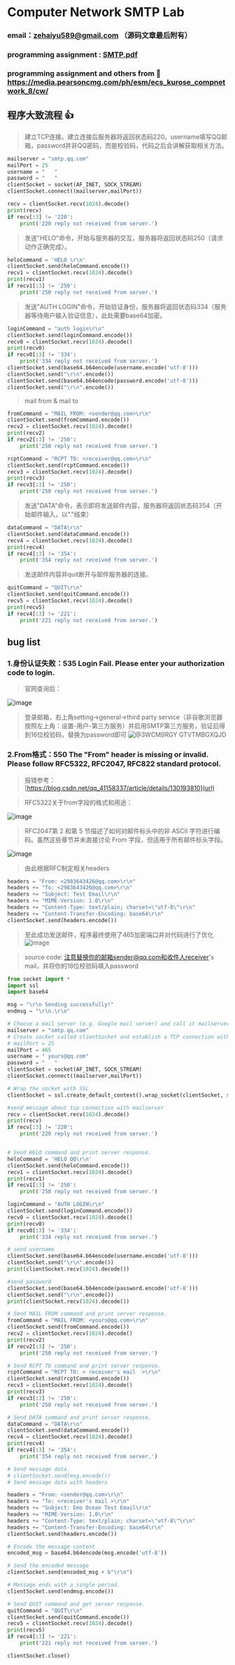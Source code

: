 # Computer Network SMTP Lab
### email：zehaiyu589@gmail.com （源码文章最后附有）
### programming assignment : [SMTP.pdf](https://github.com/user-attachments/files/16276898/SMTP.pdf)
### programming assignment and others from 🥇 https://media.pearsoncmg.com/ph/esm/ecs_kurose_compnetwork_8/cw/

## 程序大致流程 👍 

> 建立TCP连接。建立连接后服务器将返回状态码220。username填写QQ邮箱，password并非QQ密码，而是校验码，代码之后会讲解获取相关方法。

```python
mailserver = "smtp.qq.com"
mailPort = 25
username = "   "
password = "   "
clientSocket = socket(AF_INET, SOCK_STREAM)
clientSocket.connect((mailserver,mailPort))

recv = clientSocket.recv(1024).decode()
print(recv)
if recv[:3] != '220':
    print('220 reply not received from server.')
```

> 发送"HELO"命令，开始与服务器的交互，服务器将返回状态码250（请求动作正确完成）。
```python
heloCommand = 'HELO \r\n'
clientSocket.send(heloCommand.encode())
recv1 = clientSocket.recv(1024).decode()
print(recv1)
if recv1[:3] != '250':
    print('250 reply not received from server.')
```

> 发送"AUTH LOGIN"命令，开始验证身份，服务器将返回状态码334（服务器等待用户输入验证信息），此处需要base64加密。

```python
loginCommand = "auth login\r\n"
clientSocket.send(loginCommand.encode())
recv0 = clientSocket.recv(1024).decode()
print(recv0)
if recv0[:3] != '334':
    print('334 reply not received from server.')
clientSocket.send(base64.b64encode(username.encode('utf-8')))
clientSocket.send("\r\n".encode())
clientSocket.send(base64.b64encode(password.encode('utf-8')))
clientSocket.send("\r\n".encode())
```

> mail from & mail to

```python
fromCommand = "MAIL FROM: <sender@qq.com>\r\n"
clientSocket.send(fromCommand.encode())
recv2 = clientSocket.recv(1024).decode()
print(recv2)
if recv2[:3] != '250':
    print('250 reply not received from server.')

rcptCommand = "RCPT TO: <receiver@qq.com>\r\n"
clientSocket.send(rcptCommand.encode())
recv3 = clientSocket.recv(1024).decode()
print(recv3)
if recv3[:3] != '250':
    print('250 reply not received from server.')
```

> 发送"DATA"命令，表示即将发送邮件内容，服务器将返回状态码354（开始邮件输入，以"."结束）

```python
dataCommand = "DATA\r\n"
clientSocket.send(dataCommand.encode())
recv4 = clientSocket.recv(1024).decode()
print(recv4)
if recv4[:3] != '354':
    print('354 reply not received from server.')
```

> 发送邮件内容并quit断开与邮件服务器的连接。

```python
quitCommand = "QUIT\r\n"
clientSocket.send(quitCommand.encode())
recv5 = clientSocket.recv(1024).decode()
print(recv5)
if recv4[:3] != '221':
    print('221 reply not received from server.')
```

## bug list

###  1.身份认证失败：535 Login Fail. Please enter your authorization code to login.

> 官网查询后：

![image](https://github.com/user-attachments/assets/c450cc41-c56b-41c0-a0c7-e1459f7760d9)

> 登录邮箱，右上角setting->general->third party service（非谷歌浏览器按照左上角：设置-用户-第三方服务）并启用SMTP第三方服务，验证后得到16位校验码，替换为password即可
![@3WCM9R`GY G`TVTMBGXQJD](https://github.com/user-attachments/assets/3c3db3be-f0e9-480e-ab46-55235d36df47)


### 2.From格式：550 The "From" header is missing or invalid. Please follow RFC5322, RFC2047, RFC822 standard protocol.

>报错参考： [https://blog.csdn.net/qq_41158337/article/details/130193810](url)

> RFC5322关于from字段的格式和用途：

![image](https://github.com/user-attachments/assets/d037dd44-559e-4bc8-9345-03f3a9ecaca7)

> RFC2047第 2 和第 5 节描述了如何对邮件标头中的非 ASCII 字符进行编码。虽然这些章节并未直接讨论 From 字段，但适用于所有邮件标头字段。

![image](https://github.com/user-attachments/assets/19622ddd-5af0-46b2-9d42-bbaf9259560a)

> 由此根据RFC制定相关headers

```python
headers = "From: <2983643426@qq.com>\r\n"
headers += "To: <2983643426@qq.com>\r\n"
headers += "Subject: Test Email\r\n"
headers += "MIME-Version: 1.0\r\n"
headers += "Content-Type: text/plain; charset=\"utf-8\"\r\n"
headers += "Content-Transfer-Encoding: base64\r\n"
clientSocket.send(headers.encode())
```
> 至此成功发送邮件，程序最终使用了465加密端口并对代码进行了优化
![image](https://github.com/user-attachments/assets/69c51506-3b32-4df7-b8f7-9dae44e9df1c)


> source code: 注意替换你的邮箱sender@qq.com和收件人receiver's mail，并将你的16位校验码填入password

```python
from socket import *
import ssl
import base64

msg = "\r\n Sending successfully!"
endmsg = "\r\n.\r\n"

# Choose a mail server (e.g. Google mail server) and call it mailserver
mailserver = "smtp.qq.com"
# Create socket called clientSocket and establish a TCP connection with mailserver
# mailPort = 25
mailPort = 465
username = " yours@qq.com"
password = "   "
clientSocket = socket(AF_INET, SOCK_STREAM)
clientSocket.connect((mailserver,mailPort))

# Wrap the socket with SSL
clientSocket = ssl.create_default_context().wrap_socket(clientSocket, server_hostname=mailserver)

#send message about tcp connection with mailserver
recv = clientSocket.recv(1024).decode()
print(recv)
if recv[:3] != '220':
    print('220 reply not received from server.')


# Send HELO command and print server response.
heloCommand = 'HELO QQ\r\n'
clientSocket.send(heloCommand.encode())
recv1 = clientSocket.recv(1024).decode()
print(recv1)
if recv1[:3] != '250':
    print('250 reply not received from server.')

loginCommand = "AUTH LOGIN\r\n"
clientSocket.send(loginCommand.encode())
recv0 = clientSocket.recv(1024).decode()
print(recv0)
if recv0[:3] != '334':
    print('334 reply not received from server.')

# send username
clientSocket.send(base64.b64encode(username.encode('utf-8')))
clientSocket.send("\r\n".encode())
print(clientSocket.recv(1024).decode())

#send password
clientSocket.send(base64.b64encode(password.encode('utf-8')))
clientSocket.send("\r\n".encode())
print(clientSocket.recv(1024).decode())

# Send MAIL FROM command and print server response.
fromCommand = "MAIL FROM: <yours@qq.com>\r\n"
clientSocket.send(fromCommand.encode())
recv2 = clientSocket.recv(1024).decode()
print(recv2)
if recv2[:3] != '250':
    print('250 reply not received from server.')

# Send RCPT TO command and print server response.
rcptCommand = "RCPT TO: < receiver's mail  >\r\n"
clientSocket.send(rcptCommand.encode())
recv3 = clientSocket.recv(1024).decode()
print(recv3)
if recv3[:3] != '250':
    print('250 reply not received from server.')

# Send DATA command and print server response.
dataCommand = "DATA\r\n"
clientSocket.send(dataCommand.encode())
recv4 = clientSocket.recv(1024).decode()
print(recv4)
if recv4[:3] != '354':
    print('354 reply not received from server.')

# Send message data.
# clientSocket.send(msg.encode())
# Send message data with headers

headers = "From: <sender@qq.com>\r\n"
headers += "To: <receiver's mail >\r\n"
headers += "Subject: Emo Ocean Test Email\r\n"
headers += "MIME-Version: 1.0\r\n"
headers += "Content-Type: text/plain; charset=\"utf-8\"\r\n"
headers += "Content-Transfer-Encoding: base64\r\n"
clientSocket.send(headers.encode())

# Encode the message content
encoded_msg = base64.b64encode(msg.encode('utf-8'))

# Send the encoded message
clientSocket.send(encoded_msg + b"\r\n")

# Message ends with a single period.
clientSocket.send(endmsg.encode())

# Send QUIT command and get server response.
quitCommand = "QUIT\r\n"
clientSocket.send(quitCommand.encode())
recv5 = clientSocket.recv(1024).decode()
print(recv5)
if recv4[:3] != '221':
    print('221 reply not received from server.')

clientSocket.close()
```



